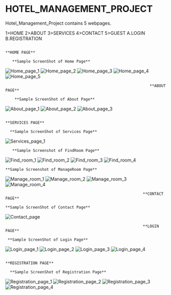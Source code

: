  # HOTEL_MANAGEMENT_PROJECT

Hotel_Management_Project contains 5 webpages.

1>HOME
2>ABOUT
3>SERVICES
4>CONTACT
5>GUEST
  A.LOGIN
  B.REGISTRATION
  
  
  
                                                                     **HOME PAGE**
                                                                     
       **Sample ScreenShot of Home Page**
![Home_page_1](https://user-images.githubusercontent.com/69784352/128011653-52d94347-3861-45de-8389-35734dea45a1.png)
![Home_page_2](https://user-images.githubusercontent.com/69784352/128011851-b83d21e0-4807-4c1f-a550-add78b72be4b.png)
![Home_page_3](https://user-images.githubusercontent.com/69784352/128011909-8740df95-ad72-4fe4-a15d-4a3f3ee7da7f.png)
![Home_page_4](https://user-images.githubusercontent.com/69784352/128011977-39a3954e-2fa4-424c-a467-1bad42b7c406.png)
![Home_page_5](https://user-images.githubusercontent.com/69784352/128012033-1446b2c1-2585-4160-9945-6e6e47316a7b.png)



                                                                   **ABOUT PAGE**
                                                                   
        **Sample ScreenShot of About Page**
  ![About_page_1](https://user-images.githubusercontent.com/69784352/128012505-b87d8916-5c8c-4d44-82d5-935aed48ab57.png)
  ![About_page_2](https://user-images.githubusercontent.com/69784352/128012535-12549cd4-cdd9-4b0b-a7a9-e66c26eeef52.png)
  ![About_page_3](https://user-images.githubusercontent.com/69784352/128012586-48d506b4-0afd-40a3-9a61-709b1ed2c094.png)


                                                                  **SERVICES PAGE**
                                                                  
      **Sample ScreenShot of Services Page**
   ![Services_page_1](https://user-images.githubusercontent.com/69784352/128012842-5849aa48-9c88-4825-814e-3326a4457346.png)
    
       **Sample Screenshot of FindRoom Page**
   ![Find_room_1](https://user-images.githubusercontent.com/69784352/128012902-37f93a35-f357-480e-95b1-1c2d9b9136ac.png)
   ![Find_room_2](https://user-images.githubusercontent.com/69784352/128012944-61b8ead7-8788-44c0-a09e-dd46d254ff75.png)
   ![Find_room_3](https://user-images.githubusercontent.com/69784352/128013011-51a1f496-b556-4c90-ae63-ab21398ed347.png)
   ![Find_room_4](https://user-images.githubusercontent.com/69784352/128013066-518548da-b93a-4f42-bb1a-5a29b979b536.png)
    
    **Sample Screenshot of ManageRoom Page**
   ![Manage_room_1](https://user-images.githubusercontent.com/69784352/128013124-72fa8a7a-4e41-4d5e-b807-c999d14d515c.png)
   ![Manage_room_2](https://user-images.githubusercontent.com/69784352/128013354-0607cb42-b365-47a5-91e4-f751ae3d6868.png)
   ![Manage_room_3](https://user-images.githubusercontent.com/69784352/128013423-8e0fd863-287c-48af-8855-68ecd19178bb.png)
   ![Manage_room_4](https://user-images.githubusercontent.com/69784352/128013479-f6fe0c83-9161-4e92-b08f-e80746df9c01.png)
    
    
                                                                **CONTACT PAGE**
                                                                
    **Sample ScreenShot of Contact Page**
   ![Contact_page](https://user-images.githubusercontent.com/69784352/128013781-002e333b-2143-40ea-ae60-eeb231d3627e.png)

                                
                                
                                                                **LOGIN PAGE**
                                                                
     **Sample ScreenShot of Login Page**
   ![Login_page_1](https://user-images.githubusercontent.com/69784352/128014061-582041b9-ed30-4a5b-8e3f-271150b5e584.png)
     ![Login_page_2](https://user-images.githubusercontent.com/69784352/128014142-e811d183-d948-4625-82c9-693f386edbff.png)
     ![Login_page_3](https://user-images.githubusercontent.com/69784352/128014220-2945029f-073d-4ae8-bf1e-31af51022bf9.png)
     ![Login_page_4](https://user-images.githubusercontent.com/69784352/128014278-bbad78ce-d6ca-483e-b4c8-b282cfc60e1e.png)



                                                              **REGISTRATION PAGE**
                                                              
      **Sample ScreenShot of Registration Page**
   ![Registration_page_1](https://user-images.githubusercontent.com/69784352/128014510-d024e597-3424-4541-b3f3-259983287b39.png)
      ![Registration_page_2](https://user-images.githubusercontent.com/69784352/128014594-835660be-2789-4a95-8c97-925a8ed8011a.png)
      ![Registration_page_3](https://user-images.githubusercontent.com/69784352/128014707-3a3a1b13-a710-4a96-b55d-29b8c15a7e26.png)
      ![Registration_page_4](https://user-images.githubusercontent.com/69784352/128014774-c70bde66-3dc4-4c11-8747-a682f273f597.png)




                                                       
    





   
